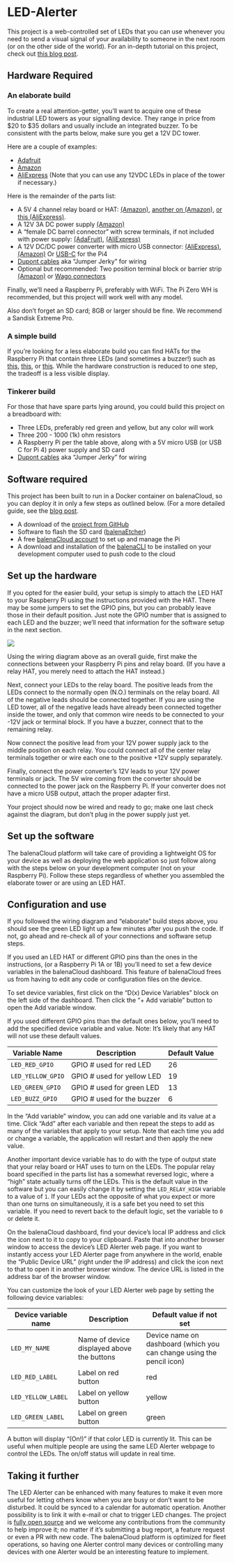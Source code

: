 # LED-Alerter
This project is a web-controlled set of LEDs that you can use whenever you need to send a visual signal of your availability to someone in the next room (or on the other side of the world). For an in-depth tutorial on this project, check out [this blog post](https://www.balena.io/blog/build-an-led-alerter-for-your-remote-work-office-setup/).

## Hardware Required
### An elaborate build

To create a real attention-getter, you’ll want to acquire one of these industrial LED towers as your signalling device. They range in price from $20 to $35 dollars and usually include an integrated buzzer. To be consistent with the parts below, make sure you get a 12V DC tower.


Here are a couple of examples:
* [Adafruit](https://www.adafruit.com/product/2993)
* [Amazon](https://www.amazon.com/gp/product/B07DN3RH8B/ref=ppx_yo_dt_b_asin_title_o08_s00?ie=UTF8&psc=1) 
* [AliExpress](https://www.aliexpress.com/item/32958385293.html)
(Note that you can use any 12VDC LEDs in place of the tower if necessary.)

Here is the remainder of the parts list:


* A 5V 4 channel relay board or HAT: [(Amazon)](https://www.amazon.com/PiRelay-EXPANSION-RASPBERRY-Raspberry-Components/dp/B077LV4F1B/ref=sr_1_5?keywords=relay+hat&qid=1585456712&sr=8-5), [another on (Amazon)](https://www.amazon.com/JBtek-Channel-Module-Arduino-Raspberry/dp/B00KTEN3TM/ref=sr_1_7?keywords=relay+hat&qid=1585456712&sr=8-7), [or this (AliExpress)](https://www.aliexpress.com/item/32918136701.html). 
* A 12V 3A DC power supply [(Amazon)]( https://www.amazon.com/gp/product/B07VQGHSWY)
* A “female DC barrel connector” with screw terminals, if not included with power supply: [(AdaFruit)](https://www.adafruit.com/product/368), [(AliExpress)](https://www.aliexpress.com/item/4000749006888.html)
* A 12V DC/DC power converter with micro USB connector: [(AliExpress)](https://www.aliexpress.com/item/32958965769.html), [(Amazon)](https://www.amazon.com/dp/B01MEESLZ6) Or [USB-C](https://www.amazon.com/gp/product/B07ZQB6S3L/ref=ppx_yo_dt_b_asin_title_o01_s00?ie=UTF8&psc=1) for the Pi4
* [Dupont cables](https://www.amazon.com/dp/B077NH83CJ) aka “Jumper Jerky” for wiring
* Optional but recommended: Two position terminal block or barrier strip [(Amazon)](https://www.amazon.com/NTE-Electronics-25-B600-02-25-B600-Terminal/dp/B0084LH514) or [Wago connectors](https://www.aliexpress.com/item/4000801547709.html)  

Finally, we’ll need a Raspberry Pi, preferably with WiFi. The Pi Zero WH is recommended, but this project will work well with any model.

Also don’t forget an SD card; 8GB or larger should be fine. We recommend a Sandisk Extreme Pro.

### A simple build
If you’re looking for a less elaborate build you can find HATs for the Raspberry Pi that contain three LEDs (and sometimes a buzzer!) such as [this](https://shop.sb-components.co.uk/products/pitraffic), [this](https://thepihut.com/products/jam-hat), or [this](https://shop.pimoroni.com/products/pistop-traffic-light-add-on-for-raspberry-pi). While the hardware construction is reduced to one step, the tradeoff is a less visible display.

### Tinkerer build
For those that have spare parts lying around, you could build this project on a breadboard with:
* Three LEDs, preferably red green and yellow, but any color will work
* Three 200 - 1000 (1k) ohm resistors
* A Raspberry Pi per the table above, along with a 5V micro USB (or USB C for Pi 4) power supply and SD card
* [Dupont cables](https://www.amazon.com/dp/B077NH83CJ) aka “Jumper Jerky” for wiring

## Software required
This project has been built to run in a Docker container on balenaCloud, so you can deploy it in only a few steps as outlined below. (For a more detailed guide, see the [blog post](https://www.balena.io/blog/build-an-led-alerter-for-your-remote-work-office-setup/).
* A download of the [project from GitHub](https://github.com/balena-io-playground/LED-Alerter)
* Software to flash the SD card ([balenaEtcher](https://www.balena.io/etcher/))
* A free [balenaCloud account]( https://dashboard.balena-cloud.com/signup) to set up and manage the Pi
* A download and installation of the [balenaCLI](https://github.com/balena-io/balena-cli/blob/master/INSTALL.md) to be installed on your development computer used to push code to the cloud

## Set up the hardware
If you opted for the easier build, your setup is simply to attach the LED HAT to your Raspberry Pi using the instructions provided with the HAT. There may be some jumpers to set the GPIO pins, but you can probably leave those in their default position. Just note the GPIO number that is assigned to each LED and the buzzer; we’ll need that information for the software setup in the next section.

![](https://github.com/balena-io-playground/LED-Alerter/blob/master/img/wiring-diagram.png?raw=true)

Using the wiring diagram above as an overall guide, first make the connections between your Raspberry Pi pins and relay board. (If you have a relay HAT, you merely need to attach the HAT instead.) 

Next, connect your LEDs to the relay board. The positive leads from the LEDs connect to the normally open (N.O.) terminals on the relay board. All of the negative leads should be connected together. If you are using the LED tower, all of the negative leads have already been connected together inside the tower, and only that common wire needs to be connected to your -12V jack or terminal block. If you have a buzzer, connect that to the remaining relay.

Now connect the positive lead from your 12V power supply jack to the middle position on each relay. You could connect all of the center relay terminals together or wire each one to the positive +12V supply separately.

Finally, connect the power converter’s 12V leads to your 12V power terminals or jack. The 5V wire coming from the converter should be connected to the power jack on the Raspberry Pi. If your converter does not have a micro USB output, attach the proper adapter first.

Your project should now be wired and ready to go; make one last check against the diagram, but don’t plug in the power supply just yet.


## Set up the software
The balenaCloud platform will take care of providing a lightweight OS for your device as well as deploying the web application so just follow along with the steps below on your development computer (not on your Raspberry Pi). Follow these steps regardless of whether you assembled the elaborate tower or are using an LED HAT.

## Configuration and use
If you followed the wiring diagram and “elaborate” build steps above, you should see the green LED light up a few minutes after you push the code. If not, go ahead and re-check all of your connections and software setup steps.

If you used an LED HAT or different GPIO pins than the ones in the instructions, (or a Raspberry Pi 1A or 1B) you’ll need to set a few device variables in the balenaCloud dashboard. This feature of balenaCloud frees us from having to edit any code or configuration files on the device. 

To set device variables, first click on the “D(x) Device Variables” block on the left side of the dashboard. Then click the “+ Add variable” button to open the Add variable window.

If you used different GPIO pins than the default ones below, you’ll need to add the specified device variable and value. Note: It’s likely that any HAT will not use these default values.


| Variable Name | Description | Default Value |
| ------------- | ----------- | ------------- |
| `LED_RED_GPIO` | GPIO # used for red LED | 26 |
| `LED_YELLOW_GPIO` | GPIO # used for yellow LED | 19 |
| `LED_GREEN_GPIO` | GPIO # used for green LED | 13 |
| `LED_BUZZ_GPIO` | GPIO # used for the buzzer | 6 |

In the “Add variable” window, you can add one variable and its value at a time. Click “Add” after each variable and then repeat the steps to add as many of the variables that apply to your setup. Note that each time you add or change a variable, the application will restart and then apply the new value.

Another important device variable has to do with the type of output state that your relay board or HAT uses to turn on the LEDs. The popular relay board specified in the parts list has a somewhat reversed logic, where a “high” state actually turns off the LEDs. This is the default value in the software but you can easily change it by setting the `LED_RELAY_HIGH` variable to a value of `1`. If your LEDs act the opposite of what you expect or more than one turns on simultaneously, it is a safe bet you need to set this variable. If you need to revert back to the default logic, set the variable to `0` or delete it.

On the balenaCloud dashboard, find your device’s local IP address and click the icon next to it to copy to your clipboard. Paste that into another browser window to access the device’s LED Alerter web page. If you want to instantly access your LED Alerter page from anywhere in the world, enable the “Public Device URL” (right under the IP address) and click the icon next to that to open it in another browser window. The device URL is listed in the address bar of the browser window.

You can customize the look of your LED Alerter web page by setting the following device variables:


| Device variable name | Description | Default value if not set |
| -------------------- | ----------- | ------------------------ |
|`LED_MY_NAME` | Name of device displayed above the buttons | Device name on dashboard (which you can change using the pencil icon) |
| `LED_RED_LABEL` | Label on red button | red |
| `LED_YELLOW_LABEL` | Label on yellow button | yellow |
| `LED_GREEN_LABEL` | Label on green button | green |


A button will display “(On!)” if that color LED is currently lit. This can be useful when multiple people are using the same LED Alerter webpage to control the LEDs. The on/off status will update in real time.


## Taking it further
The LED Alerter can be enhanced with many features to make it even more useful for letting others know when you are busy or don’t want to be disturbed. It could be synced to a calendar for automatic operation. Another possibility is to link it with e-mail or chat to trigger LED changes. The project is [fully open source](https://github.com/balena-io-playground/LED-Alerter) and we welcome any contributions from the community to help improve it; no matter if it’s submitting a bug report, a feature request or even a PR with new code. The balenaCloud platform is optimized for fleet operations, so having one Alerter control many devices or controlling many devices with one Alerter would be an interesting feature to implement.


